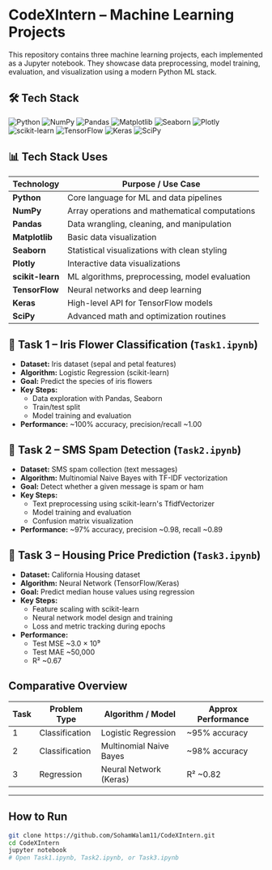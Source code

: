 # CodeXIntern – Machine Learning Projects

This repository contains three machine learning projects, each implemented as a Jupyter notebook. They showcase data preprocessing, model training, evaluation, and visualization using a modern Python ML stack.



## 🛠 Tech Stack

![Python](https://img.shields.io/badge/python-3670A0?style=for-the-badge&logo=python&logoColor=ffdd54)
![NumPy](https://img.shields.io/badge/numpy-%23013243.svg?style=for-the-badge&logo=numpy&logoColor=white)
![Pandas](https://img.shields.io/badge/pandas-%23150458.svg?style=for-the-badge&logo=pandas&logoColor=white)
![Matplotlib](https://img.shields.io/badge/Matplotlib-%23ffffff.svg?style=for-the-badge&logo=Matplotlib&logoColor=black)
![Seaborn](https://img.shields.io/badge/Seaborn-3776AB?style=for-the-badge&logo=python&logoColor=white)
![Plotly](https://img.shields.io/badge/Plotly-%233F4F75.svg?style=for-the-badge&logo=plotly&logoColor=white)
![scikit-learn](https://img.shields.io/badge/scikit--learn-%23F7931E.svg?style=for-the-badge&logo=scikit-learn&logoColor=white)
![TensorFlow](https://img.shields.io/badge/TensorFlow-%23FF6F00.svg?style=for-the-badge&logo=TensorFlow&logoColor=white)
![Keras](https://img.shields.io/badge/Keras-%23D00000.svg?style=for-the-badge&logo=Keras&logoColor=white)
![SciPy](https://img.shields.io/badge/SciPy-%230C55A5.svg?style=for-the-badge&logo=scipy&logoColor=%white)



## 📊 Tech Stack Uses

| Technology    | Purpose / Use Case |
|---------------|--------------------|
| **Python**     | Core language for ML and data pipelines |
| **NumPy**      | Array operations and mathematical computations |
| **Pandas**     | Data wrangling, cleaning, and manipulation |
| **Matplotlib** | Basic data visualization |
| **Seaborn**    | Statistical visualizations with clean styling |
| **Plotly**     | Interactive data visualizations |
| **scikit-learn** | ML algorithms, preprocessing, model evaluation |
| **TensorFlow** | Neural networks and deep learning |
| **Keras**      | High-level API for TensorFlow models |
| **SciPy**      | Advanced math and optimization routines |



## 📌 Task 1 – Iris Flower Classification (`Task1.ipynb`)

- **Dataset:** Iris dataset (sepal and petal features)
- **Algorithm:** Logistic Regression (scikit-learn)
- **Goal:** Predict the species of iris flowers  
- **Key Steps:**  
  - Data exploration with Pandas, Seaborn  
  - Train/test split  
  - Model training and evaluation  
- **Performance:** ~100% accuracy, precision/recall ~1.00


## 📌 Task 2 – SMS Spam Detection (`Task2.ipynb`)

- **Dataset:** SMS spam collection (text messages)  
- **Algorithm:** Multinomial Naive Bayes with TF-IDF vectorization  
- **Goal:** Detect whether a given message is spam or ham  
- **Key Steps:**  
  - Text preprocessing using scikit-learn's TfidfVectorizer  
  - Model training and evaluation  
  - Confusion matrix visualization  
- **Performance:** ~97% accuracy, precision ~0.98, recall ~0.89



## 📌 Task 3 – Housing Price Prediction (`Task3.ipynb`)

- **Dataset:** California Housing dataset  
- **Algorithm:** Neural Network (TensorFlow/Keras)  
- **Goal:** Predict median house values using regression  
- **Key Steps:**  
  - Feature scaling with scikit-learn  
  - Neural network model design and training  
  - Loss and metric tracking during epochs  
- **Performance:**  
  - Test MSE ~3.0 × 10⁹  
  - Test MAE ~50,000  
  - R² ~0.67 


## Comparative Overview

| Task | Problem Type | Algorithm / Model | Approx Performance |
|------|-------------|-------------------|--------------------|
| 1    | Classification | Logistic Regression | ~95% accuracy |
| 2    | Classification | Multinomial Naive Bayes | ~98% accuracy |
| 3    | Regression | Neural Network (Keras) | R² ~0.82 |

---

## How to Run

```bash
git clone https://github.com/SohamWalam11/CodeXIntern.git
cd CodeXIntern
jupyter notebook
# Open Task1.ipynb, Task2.ipynb, or Task3.ipynb
